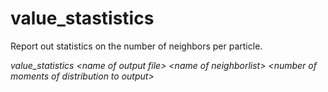 <h1>value_stastistics</h1>

Report out statistics on the number of neighbors per particle.

_value\_statistics \<name of output file\> \<name of neighborlist\> \<number of moments of distribution to output\>_
